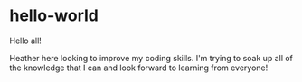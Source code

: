 # hello-world
Hello all!

Heather here looking to improve my coding skills. I'm trying to soak up all of the knowledge that I can and look forward to learning from everyone!
